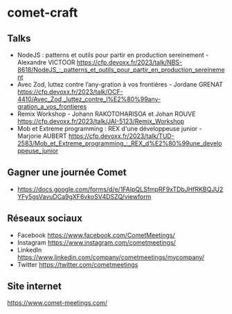 # comet-craft

## Talks 

- NodeJS : patterns et outils pour partir en production sereinement - Alexandre VICTOOR
https://cfp.devoxx.fr/2023/talk/NBS-8618/NodeJS_:_patterns_et_outils_pour_partir_en_production_sereinement
- Avec Zod, luttez contre l’any-gration à vos frontières - Jordane GRENAT
https://cfp.devoxx.fr/2023/talk/OCF-4410/Avec_Zod,_luttez_contre_l%E2%80%99any-gration_a_vos_frontieres
- Remix Workshop -  Johann RAKOTOHARISOA et Johan ROUVE
https://cfp.devoxx.fr/2023/talk/JAI-5123/Remix_Workshop
- Mob et Extreme programming : REX d'une développeuse junior - Marjorie AUBERT
https://cfp.devoxx.fr/2023/talk/TUD-2583/Mob_et_Extreme_programming_:_REX_d%E2%80%99une_developpeuse_junior

## Gagner une journée Comet
- https://docs.google.com/forms/d/e/1FAIpQLSfmpRF9xTDbJHfRKBQJU2YFy5gsVavuDCa9gXF6vkoSV4DSZQ/viewform

## Réseaux sociaux 
- Facebook https://www.facebook.com/CometMeetings/
- Instagram https://www.instagram.com/cometmeetings/
- LinkedIn https://www.linkedin.com/company/cometmeetings/mycompany/
- Twitter https://twitter.com/cometmeetings

## Site internet
https://www.comet-meetings.com/